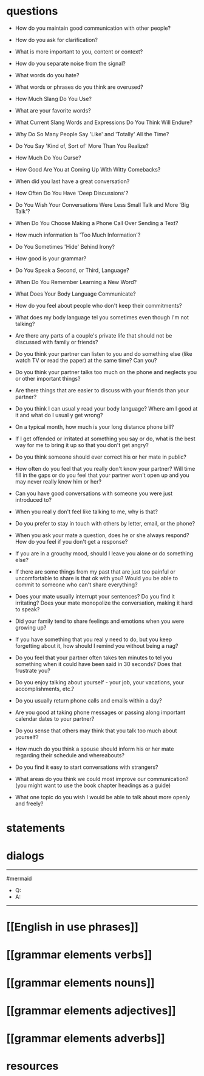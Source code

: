 # questions
- How do you maintain good communication with other people?
- How do you ask for clarification?
- What is more important to you, content or context?
- How do you separate noise from the signal?
- What words do you hate?
- What words or phrases do you think are overused?
- How Much Slang Do You Use? 
- What are your favorite words?
- What Current Slang Words and Expressions Do You Think Will Endure?
- Why Do So Many People Say 'Like' and 'Totally' All the Time?
- Do You Say 'Kind of, Sort of' More Than You Realize?
- How Much Do You Curse?
- How Good Are You at Coming Up With Witty Comebacks?
- When did you last have a great conversation?
- How Often Do You Have 'Deep Discussions'?
- Do You Wish Your Conversations Were Less Small Talk and More 'Big Talk'?
- When Do You Choose Making a Phone Call Over Sending a Text?
- How much information Is 'Too Much Information'?
- Do You Sometimes 'Hide' Behind Irony?
- How good is your grammar?
- Do You Speak a Second, or Third, Language?
- When Do You Remember Learning a New Word?
- What Does Your Body Language Communicate?

- How do you feel about people who don't keep their commitments?
- What does my body language tel you sometimes even though I'm not talking?
- Are there any parts of a couple's private life that should not be discussed with family or friends?
- Do you think your partner can listen to you and do something else (like watch TV or read the paper) at the same time? Can you?
- Do you think your partner talks too much on the phone and neglects you or other important things?
- Are there things that are easier to discuss with your friends than your partner?
- Do you think I can usual y read your body language? Where am I good at it and what do I usual y get wrong?
- On a typical month, how much is your long distance phone bill?
- If I get offended or irritated at something you say or do, what is the best way for me to bring it up so that you don't get angry?
- Do you think someone should ever correct his or her mate in public?
- How often do you feel that you really don't know your partner? Will time fill in the gaps or do you feel that your partner won't open up and you may never really know him or her?
- Can you have good conversations with someone you were just introduced to?
- When you real y don't feel like talking to me, why is that?
- Do you prefer to stay in touch with others by letter, email, or the phone?
- When you ask your mate a question, does he or she always respond? How do you feel if you don't get a response?
- If you are in a grouchy mood, should I leave you alone or do something else?
- If there are some things from my past that are just too painful or uncomfortable to share is that ok with you? Would you be able to commit to someone who can't share everything?
- Does your mate usually interrupt your sentences? Do you find it irritating? Does your mate monopolize the conversation, making it hard to speak?
- Did your family tend to share feelings and emotions when you were growing up?
- If you have something that you real y need to do, but you keep forgetting about it, how should I remind you without being a nag?
- Do you feel that your partner often takes ten minutes to tel you something when it could have been said in 30 seconds? Does that frustrate you?
- Do you enjoy talking about yourself - your job, your vacations, your accomplishments, etc.?
- Do you usually return phone calls and emails within a day?
- Are you good at taking phone messages or passing along important calendar dates to your partner?
- Do you sense that others may think that you talk too much about yourself?
- How much do you think a spouse should inform his or her mate regarding their schedule and whereabouts?
- Do you find it easy to start conversations with strangers?
- What areas do you think we could most improve our communication? (you might want to use the book chapter headings as a guide)
- What one topic do you wish I would be able to talk about more openly and freely?




# statements

# dialogs
---
#mermaid 

- Q: 
- A: 

---

# [[English in use phrases]]

# [[grammar elements verbs]]

# [[grammar elements nouns]]

# [[grammar elements adjectives]]

# [[grammar elements adverbs]]

# resources

